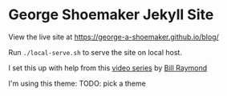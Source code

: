 # George Shoemaker Jekyll Site

View the live site at https://george-a-shoemaker.github.io/blog/

Run `./local-serve.sh` to serve the site on local host.

I set this up with help from this [video series](https://youtu.be/EmSrQCDsMv4) by [Bill Raymond](https://github.com/BillRaymond)

I'm using this theme: TODO: pick a theme
